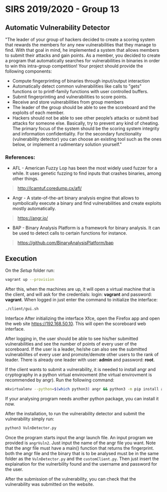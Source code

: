 # SIRS 2019/2020 - Group 13

## Automatic Vulnerability Detector
"The leader of your group of hackers decided to create a scoring system that rewards the
members for any new vulnerabilities that they manage to find. With that goal in mind, he
implemented a system that allows members to submit their attacks and gain points.
As a member, you decided to create a program that automatically searches for
vulnerabilities in binaries in order to win this intra-group competition!
Your project should provide the following components:
* Compute fingerprinting of binaries through input/output interaction
* Automatically detect common vulnerabilities like calls to "gets" functions or to
printf-family functions with user controlled buffers.
* Submit fingerprinting and vulnerabilities to score points.
* Receive and store vulnerabilities from group members
* The leader of the group should be able to see the scoreboard and the exploits of
each member.
* Hackers should not be able to see other people’s attacks or submit bad attacks for
someone else. Basically, try to prevent any kind of cheating.
The primary focus of the system should be the scoring system integrity and information
confidentiality.
For the secondary functionality (vulnerability detector) you can choose an existing tool
such as the ones below, or implement a rudimentary solution yourself."
### References:
* AFL - American Fuzzy Lop has been the most widely used fuzzer for a while. It uses genetic fuzzing
to find inputs that crashes binaries, among other things.
> http://lcamtuf.coredump.cx/afl/
* Angr - A state-of-the-art binary analysis engine that allows to symbolically execute a binary and find
vulnerabilities and create exploits mostly automatically.
> https://angr.io/
* BAP - Binary Analysis Platform is a framework for binary analysis. It can be used to detect calls to
certain functions for instance.
> https://github.com/BinaryAnalysisPlatform/bap

## Execution
On the *Setup* folder run:
```bash
vagrant up --provision
```

After this, when the machines are up, it will open a virtual machine that is the client, and will ask for the credentials:
login: **vagrant** and password: **vagrant**.
When logged in just enter the command to initialize the interface:
```bash
./client/gui.sh
```

 Interface
After initializing the interface Xfce, open the Firefox app and open the web site https://192.168.50.10. This will open the scoreboard web interface.


After logging in, the user should be able to see his/her submitted vulnerabilities and see the number of points of every user of the scoreboard. If the user is a leader, he/she can also see the submitted vulnerabilites of every user and promote/demote other users to the rank of leader.
There is already one leader with user: **admin** and password: **root**.


If the client wants to submit a vulnerability, it is needed to install angr and cryptography in a python virtual envirovment (the virtual envirovment is recommended by angr). Run the following command:
```bash
mkvirtualenv --python=$(which python3) angr && python3 -m pip install angr cryptography
```
If your analysing program needs another python package, you can install it now.

After the installation, to run the vulnerability detector and submit the vulnerability simply run:
```bash
python3 VulnDetector.py
```
Once the program starts input the angr launch file. An input program we provided is `angrVuln2`. Just input the name of the angr file you want. Note that the angr file must have a main() function that returns the fingerprint. both the angr file and the binary that is to be analysed must be in the same folder as the `VulnDetector.py` and the `customClient.py`.
Then just insert the explaination for the vulnerbility found and the username and password for the user.

After the submission of the vulnerability, you can check that the vulnerability was submitted on the website.

